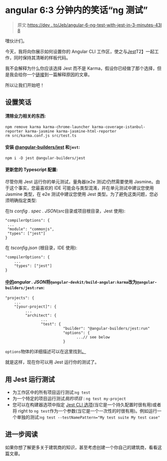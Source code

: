# angular 6:3 分钟内的笑话“ng 测试”

> 原文:[https://dev . to/Jeb/angular-6-ng-test-with-jest-in-3-minutes-43l 8](https://dev.to/jeb/angular-6-ng-test-with-jest-in-3-minutes-43l8)

嘿伙计们。

今天，我将向你展示如何设置你的 Angular CLI 工作区，使之与[Jest](https://jestjs.io/)T2】一起工作，同时保持其清晰的样板代码。

我不会解释为什么你应该选择 Jest 而不是 Karma，假设你已经做了那个选择，但是我会给你一个[链接](https://www.xfive.co/blog/testing-angular-faster-jest/)到一篇解释原因的文章。

所以让我们开始吧！

## 设置笑话

#### 清除业力相关的东西:

```
npm remove karma karma-chrome-launcher karma-coverage-istanbul-reporter karma-jasmine karma-jasmine-html-reporter
rm src/karma.conf.js src/test.ts 
```

#### 安装 [@angular-builders/jest](https://github.com/meltedspark/angular-builders/tree/master/packages/jest) 和`jest`:

```
npm i -D jest @angular-builders/jest 
```

#### 更新您的 Typescript 配置:

尽管你用 Jest 运行你的单元测试，量角器(e2e 测试)仍然需要使用 Jasmine。由于这个事实，您最喜欢的 IDE 可能会与类型混淆，并在单元测试中建议您使用 Jasmine 类型，在 e2e 测试中建议您使用 Jest 类型。为了避免这类问题，您必须明确指定类型:

在*ts config . spec . JSON*(*src*目录或项目根目录，Jest 使用):

```
"compilerOptions": {
 ...
 "module": "commonjs",
 "types": ["jest"]
} 
```

在 *tsconfig.json* (根目录，IDE 使用):

```
"compilerOptions": {
    ...
    "types": ["jest"]
} 
```

#### [中的](#in-angularjson-change-raw-angulardevkitbuildangularkarma-endraw-to-raw-angularbuildersjestrun-endraw-)*angular . JSON*将`@angular-devkit/build-angular:karma`改为`@angular-builders/jest:run`:

```
"projects": {
    ...
    "[your-project]": {
         ...
         "architect": {
                ...
                "test": {
                          "builder": "@angular-builders/jest:run"
                          "options": {
                                ...// see below
                          } 
```

`options`物体的详细描述可以在这里找到[。](https://github.com/meltedspark/angular-builders/tree/master/packages/jest#builder-options)

就是这样，现在你可以用 Jest 运行你的测试了。

## 用 Jest 运行测试

*   为工作区中的所有项目运行测试:`ng test`
*   为一个特定的项目运行测试*我的项目* : `ng test my-project`
*   您可以在构建器选项中指定 [Jest CLI 选项](https://jestjs.io/docs/en/cli.html)(当它是一个持久配置时很有用)或者将 right to `ng test`作为一个参数(当它是一个一次性的时很有用)。例如运行一个单独的测试:`ng test --testNamePattern="My test suite My test case"`

## 进一步阅读

如果你想了解更多关于建筑商的知识，甚至考虑创建一个你自己的建筑商，看看这篇文章。
